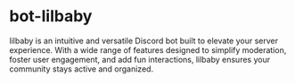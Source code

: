 # bot-lilbaby

lilbaby is an intuitive and versatile Discord bot built to elevate your server experience. With a wide range of features designed to simplify moderation, foster user engagement, and add fun interactions, lilbaby ensures your community stays active and organized.
